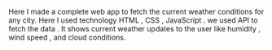 Here I made a complete web app to fetch the current weather conditions for any city.
Here I used technology HTML , CSS , JavaScript .
we used API to fetch the data .
It shows  current weather updates to the user like humidity , wind speed , and cloud conditions.
